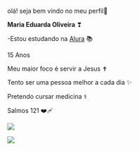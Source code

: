olá! seja bem vindo no meu perfil🥰

**Maria Eduarda Oliveira** ❣︎

-Estou estudando na [Alura](https://www.alura.com.br/) 📚

15 Anos

Meu maior foco é servir a Jesus ✝️

Tento ser uma pessoa melhor a cada dia ✨

Pretendo cursar medicina ⚕︎ 

Salmos 121 ❤️‍🩹

![](https://media1.tenor.com/m/D6P7ayaAqY0AAAAd/the-chosen-os-escolhidos.gif)


![](https://media1.tenor.com/m/UAuEE_P42ssAAAAC/slap-supernatural.gif)
